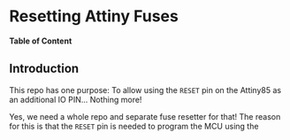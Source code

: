# Resetting Attiny Fuses

**Table of Content**

## Introduction

This repo has one purpose: To allow using the `RESET` pin on the Attiny85 as an
additional IO PIN... Nothing more!

Yes, we need a whole repo and separate fuse resetter for that! The reason for
this is that the `RESET` pin is needed to program the MCU using the 


